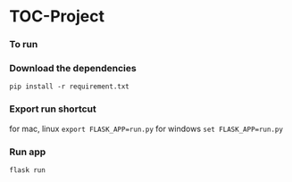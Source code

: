 # TOC-Project
### To run
### Download the dependencies
`pip install -r requirement.txt`

### Export run shortcut

for mac, linux
`export FLASK_APP=run.py`
for windows
`set FLASK_APP=run.py`

### Run app
`flask run`

